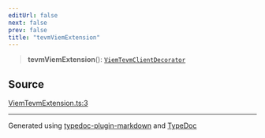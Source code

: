 ```yaml
---
editUrl: false
next: false
prev: false
title: "tevmViemExtension"
---
```


> **tevmViemExtension**(): [`ViemTevmClientDecorator`](/generated/tevm/viem/type-aliases/viemtevmclientdecorator/)

## Source

[ViemTevmExtension.ts:3](https://github.com/evmts/tevm-monorepo/blob/main/extensions/viem/src/ViemTevmExtension.ts#L3)

***
Generated using [typedoc-plugin-markdown](https://www.npmjs.com/package/typedoc-plugin-markdown) and [TypeDoc](https://typedoc.org/)
